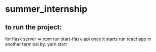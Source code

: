 # summer_internship

## to run the project:
for flask server => npm run start-flask-api 
once it starts run react app in another terminal by: yarn start
